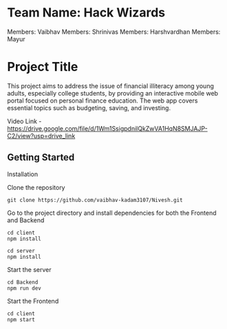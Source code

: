 # Team Name: Hack Wizards

Members: Vaibhav
Members: Shrinivas
Members: Harshvardhan
Members: Mayur 


# Project Title

This project aims to address the issue of financial illiteracy among young adults, especially college students, by providing an interactive mobile web portal focused on personal finance education. The web app covers essential topics such as budgeting, saving, and investing.

Video Link - https://drive.google.com/file/d/1Wm1SsigpdnilQkZwVA1HqN8SMJAJP-C2/view?usp=drive_link

## Getting Started

Installation

Clone the repository
```
git clone https://github.com/vaibhav-kadam3107/Nivesh.git
```

Go to the project directory and install dependencies for both the Frontend and Backend
```
cd client
npm install
```
```
cd server
npm install
```

Start the server
```
cd Backend
npm run dev
```

Start the Frontend
```
cd client
npm start
```
